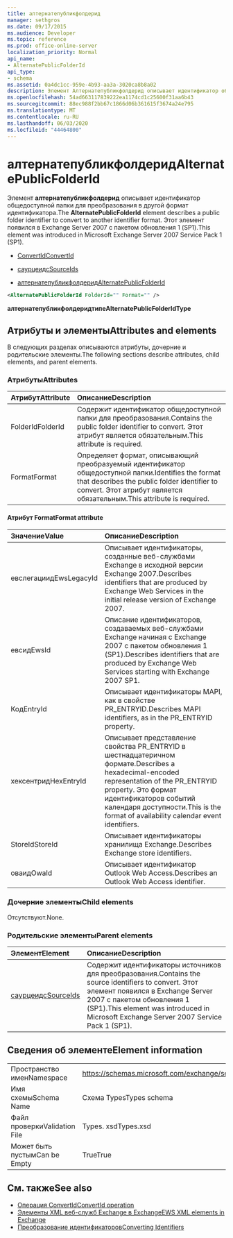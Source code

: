 ```yaml
---
title: алтернатепубликфолдерид
manager: sethgros
ms.date: 09/17/2015
ms.audience: Developer
ms.topic: reference
ms.prod: office-online-server
localization_priority: Normal
api_name:
- AlternatePublicFolderId
api_type:
- schema
ms.assetid: 0a4dc1cc-959e-4b93-aa3a-3020ca8b8a02
description: Элемент Алтернатепубликфолдерид описывает идентификатор общедоступной папки для преобразования в другой формат идентификатора. Этот элемент появился в Exchange Server 2007 с пакетом обновления 1 (SP1).
ms.openlocfilehash: 54ad663117839222ea1174cd1c25600f31aa6b43
ms.sourcegitcommit: 88ec988f2bb67c1866d06b361615f3674a24e795
ms.translationtype: MT
ms.contentlocale: ru-RU
ms.lasthandoff: 06/03/2020
ms.locfileid: "44464800"
---
```

# <a name="alternatepublicfolderid"></a><span data-ttu-id="4e041-104">алтернатепубликфолдерид</span><span class="sxs-lookup"><span data-stu-id="4e041-104">AlternatePublicFolderId</span></span>

<span data-ttu-id="4e041-105">Элемент **алтернатепубликфолдерид** описывает идентификатор общедоступной папки для преобразования в другой формат идентификатора.</span><span class="sxs-lookup"><span data-stu-id="4e041-105">The **AlternatePublicFolderId** element describes a public folder identifier to convert to another identifier format.</span></span> <span data-ttu-id="4e041-106">Этот элемент появился в Exchange Server 2007 с пакетом обновления 1 (SP1).</span><span class="sxs-lookup"><span data-stu-id="4e041-106">This element was introduced in Microsoft Exchange Server 2007 Service Pack 1 (SP1).</span></span> 
  
- [<span data-ttu-id="4e041-107">ConvertId</span><span class="sxs-lookup"><span data-stu-id="4e041-107">ConvertId</span></span>](convertid.md)
  
- [<span data-ttu-id="4e041-108">саурцеидс</span><span class="sxs-lookup"><span data-stu-id="4e041-108">SourceIds</span></span>](sourceids.md)
  
- [<span data-ttu-id="4e041-109">алтернатепубликфолдерид</span><span class="sxs-lookup"><span data-stu-id="4e041-109">AlternatePublicFolderId</span></span>](alternatepublicfolderid.md)
  
```xml
<AlternatePublicFolderId FolderId="" Format="" />
```

 <span data-ttu-id="4e041-110">**алтернатепубликфолдеридтипе**</span><span class="sxs-lookup"><span data-stu-id="4e041-110">**AlternatePublicFolderIdType**</span></span>
## <a name="attributes-and-elements"></a><span data-ttu-id="4e041-111">Атрибуты и элементы</span><span class="sxs-lookup"><span data-stu-id="4e041-111">Attributes and elements</span></span>

<span data-ttu-id="4e041-112">В следующих разделах описываются атрибуты, дочерние и родительские элементы.</span><span class="sxs-lookup"><span data-stu-id="4e041-112">The following sections describe attributes, child elements, and parent elements.</span></span>
  
### <a name="attributes"></a><span data-ttu-id="4e041-113">Атрибуты</span><span class="sxs-lookup"><span data-stu-id="4e041-113">Attributes</span></span>

|<span data-ttu-id="4e041-114">**Атрибут**</span><span class="sxs-lookup"><span data-stu-id="4e041-114">**Attribute**</span></span>|<span data-ttu-id="4e041-115">**Описание**</span><span class="sxs-lookup"><span data-stu-id="4e041-115">**Description**</span></span>|
|:-----|:-----|
|<span data-ttu-id="4e041-116">FolderId</span><span class="sxs-lookup"><span data-stu-id="4e041-116">FolderId</span></span>  <br/> |<span data-ttu-id="4e041-117">Содержит идентификатор общедоступной папки для преобразования.</span><span class="sxs-lookup"><span data-stu-id="4e041-117">Contains the public folder identifier to convert.</span></span> <span data-ttu-id="4e041-118">Этот атрибут является обязательным.</span><span class="sxs-lookup"><span data-stu-id="4e041-118">This attribute is required.</span></span>  <br/> |
|<span data-ttu-id="4e041-119">Format</span><span class="sxs-lookup"><span data-stu-id="4e041-119">Format</span></span>  <br/> |<span data-ttu-id="4e041-120">Определяет формат, описывающий преобразуемый идентификатор общедоступной папки.</span><span class="sxs-lookup"><span data-stu-id="4e041-120">Identifies the format that describes the public folder identifier to convert.</span></span> <span data-ttu-id="4e041-121">Этот атрибут является обязательным.</span><span class="sxs-lookup"><span data-stu-id="4e041-121">This attribute is required.</span></span>  <br/> |
   
#### <a name="format-attribute"></a><span data-ttu-id="4e041-122">Атрибут Format</span><span class="sxs-lookup"><span data-stu-id="4e041-122">Format attribute</span></span>

|<span data-ttu-id="4e041-123">**Значение**</span><span class="sxs-lookup"><span data-stu-id="4e041-123">**Value**</span></span>|<span data-ttu-id="4e041-124">**Описание**</span><span class="sxs-lookup"><span data-stu-id="4e041-124">**Description**</span></span>|
|:-----|:-----|
|<span data-ttu-id="4e041-125">евслегациид</span><span class="sxs-lookup"><span data-stu-id="4e041-125">EwsLegacyId</span></span>  <br/> |<span data-ttu-id="4e041-126">Описывает идентификаторы, созданные веб-службами Exchange в исходной версии Exchange 2007.</span><span class="sxs-lookup"><span data-stu-id="4e041-126">Describes identifiers that are produced by Exchange Web Services in the initial release version of Exchange 2007.</span></span>  <br/> |
|<span data-ttu-id="4e041-127">евсид</span><span class="sxs-lookup"><span data-stu-id="4e041-127">EwsId</span></span>  <br/> |<span data-ttu-id="4e041-128">Описание идентификаторов, создаваемых веб-службами Exchange начиная с Exchange 2007 с пакетом обновления 1 (SP1).</span><span class="sxs-lookup"><span data-stu-id="4e041-128">Describes identifiers that are produced by Exchange Web Services starting with Exchange 2007 SP1.</span></span>  <br/> |
|<span data-ttu-id="4e041-129">Код</span><span class="sxs-lookup"><span data-stu-id="4e041-129">EntryId</span></span>  <br/> |<span data-ttu-id="4e041-130">Описывает идентификаторы MAPI, как в свойстве PR_ENTRYID.</span><span class="sxs-lookup"><span data-stu-id="4e041-130">Describes MAPI identifiers, as in the PR_ENTRYID property.</span></span>  <br/> |
|<span data-ttu-id="4e041-131">хексентрид</span><span class="sxs-lookup"><span data-stu-id="4e041-131">HexEntryId</span></span>  <br/> |<span data-ttu-id="4e041-132">Описывает представление свойства PR_ENTRYID в шестнадцатеричном формате.</span><span class="sxs-lookup"><span data-stu-id="4e041-132">Describes a hexadecimal-encoded representation of the PR_ENTRYID property.</span></span> <span data-ttu-id="4e041-133">Это формат идентификаторов событий календаря доступности.</span><span class="sxs-lookup"><span data-stu-id="4e041-133">This is the format of availability calendar event identifiers.</span></span>  <br/> |
|<span data-ttu-id="4e041-134">StoreId</span><span class="sxs-lookup"><span data-stu-id="4e041-134">StoreId</span></span>  <br/> |<span data-ttu-id="4e041-135">Описывает идентификаторы хранилища Exchange.</span><span class="sxs-lookup"><span data-stu-id="4e041-135">Describes Exchange store identifiers.</span></span>  <br/> |
|<span data-ttu-id="4e041-136">оваид</span><span class="sxs-lookup"><span data-stu-id="4e041-136">OwaId</span></span>  <br/> |<span data-ttu-id="4e041-137">Описывает идентификатор Outlook Web Access.</span><span class="sxs-lookup"><span data-stu-id="4e041-137">Describes an Outlook Web Access identifier.</span></span>  <br/> |
   
### <a name="child-elements"></a><span data-ttu-id="4e041-138">Дочерние элементы</span><span class="sxs-lookup"><span data-stu-id="4e041-138">Child elements</span></span>

<span data-ttu-id="4e041-139">Отсутствуют.</span><span class="sxs-lookup"><span data-stu-id="4e041-139">None.</span></span>
  
### <a name="parent-elements"></a><span data-ttu-id="4e041-140">Родительские элементы</span><span class="sxs-lookup"><span data-stu-id="4e041-140">Parent elements</span></span>

|<span data-ttu-id="4e041-141">**Элемент**</span><span class="sxs-lookup"><span data-stu-id="4e041-141">**Element**</span></span>|<span data-ttu-id="4e041-142">**Описание**</span><span class="sxs-lookup"><span data-stu-id="4e041-142">**Description**</span></span>|
|:-----|:-----|
|[<span data-ttu-id="4e041-143">саурцеидс</span><span class="sxs-lookup"><span data-stu-id="4e041-143">SourceIds</span></span>](sourceids.md) <br/> |<span data-ttu-id="4e041-144">Содержит идентификаторы источников для преобразования.</span><span class="sxs-lookup"><span data-stu-id="4e041-144">Contains the source identifiers to convert.</span></span> <span data-ttu-id="4e041-145">Этот элемент появился в Exchange Server 2007 с пакетом обновления 1 (SP1).</span><span class="sxs-lookup"><span data-stu-id="4e041-145">This element was introduced in Microsoft Exchange Server 2007 Service Pack 1 (SP1).</span></span>  <br/> |
   
## <a name="element-information"></a><span data-ttu-id="4e041-146">Сведения об элементе</span><span class="sxs-lookup"><span data-stu-id="4e041-146">Element information</span></span>

|||
|:-----|:-----|
|<span data-ttu-id="4e041-147">Пространство имен</span><span class="sxs-lookup"><span data-stu-id="4e041-147">Namespace</span></span>  <br/> |https://schemas.microsoft.com/exchange/services/2006/types  <br/> |
|<span data-ttu-id="4e041-148">Имя схемы</span><span class="sxs-lookup"><span data-stu-id="4e041-148">Schema Name</span></span>  <br/> |<span data-ttu-id="4e041-149">Схема Types</span><span class="sxs-lookup"><span data-stu-id="4e041-149">Types schema</span></span>  <br/> |
|<span data-ttu-id="4e041-150">Файл проверки</span><span class="sxs-lookup"><span data-stu-id="4e041-150">Validation File</span></span>  <br/> |<span data-ttu-id="4e041-151">Types. xsd</span><span class="sxs-lookup"><span data-stu-id="4e041-151">Types.xsd</span></span>  <br/> |
|<span data-ttu-id="4e041-152">Может быть пустым</span><span class="sxs-lookup"><span data-stu-id="4e041-152">Can be Empty</span></span>  <br/> |<span data-ttu-id="4e041-153">True</span><span class="sxs-lookup"><span data-stu-id="4e041-153">True</span></span>  <br/> |
   
## <a name="see-also"></a><span data-ttu-id="4e041-154">См. также</span><span class="sxs-lookup"><span data-stu-id="4e041-154">See also</span></span>

- [<span data-ttu-id="4e041-155">Операция ConvertId</span><span class="sxs-lookup"><span data-stu-id="4e041-155">ConvertId operation</span></span>](convertid-operation.md)
- [<span data-ttu-id="4e041-156">Элементы XML веб-служб Exchange в Exchange</span><span class="sxs-lookup"><span data-stu-id="4e041-156">EWS XML elements in Exchange</span></span>](ews-xml-elements-in-exchange.md)
- [<span data-ttu-id="4e041-157">Преобразование идентификаторов</span><span class="sxs-lookup"><span data-stu-id="4e041-157">Converting Identifiers</span></span>](https://msdn.microsoft.com/library/a5391746-b6ef-4f48-8fc8-8255258651aa%28Office.15%29.aspx)

